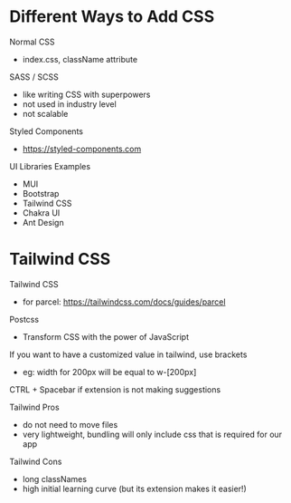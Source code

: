 # Different Ways to Add CSS
Normal CSS
- index.css, className attribute

SASS / SCSS
- like writing CSS with superpowers
- not used in industry level
- not scalable

Styled Components
- https://styled-components.com

UI Libraries Examples
- MUI
- Bootstrap
- Tailwind CSS
- Chakra UI
- Ant Design

# Tailwind CSS
Tailwind CSS
- for parcel: https://tailwindcss.com/docs/guides/parcel

Postcss
- Transform CSS with the power of JavaScript

If you want to have a customized value in tailwind, use brackets
- eg: width for 200px will be equal to w-[200px]

CTRL + Spacebar if extension is not making suggestions

Tailwind Pros
- do not need to move files
- very lightweight, bundling will only include css that is required for our app

Tailwind Cons
- long classNames
- high initial learning curve (but its extension makes it easier!)
